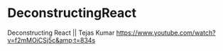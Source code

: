 # DeconstructingReact
Deconstructing React || Tejas Kumar  https://www.youtube.com/watch?v=f2mMOiCSj5c&amp;t=834s
